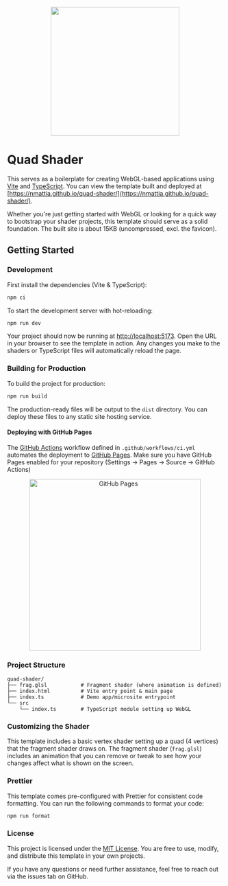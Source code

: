
<p align="center">
  <img width=300 height=300 src="https://github.com/user-attachments/assets/52f41567-effd-49a3-90b1-544e19d3e3bc" />
</p>

# Quad Shader

This serves as a boilerplate for creating WebGL-based applications using
[Vite](https://vitejs.dev/) and [TypeScript](https://www.typescriptlang.org/).
You can view the template built and deployed at
[https://nmattia.github.io/quad-shader/](https://nmattia.github.io/quad-shader/).

Whether you're just getting started with WebGL or looking for a quick way to
bootstrap your shader projects, this template should serve as a solid
foundation. The built site is about 15KB (uncompressed, excl. the favicon).

## Getting Started

### Development

First install the dependencies (Vite & TypeScript):

```bash
npm ci
```

To start the development server with hot-reloading:

```bash
npm run dev
```

Your project should now be running at [http://localhost:5173](http://localhost:5173).
Open the URL in your browser to see the template in action. Any changes you
make to the shaders or TypeScript files will automatically reload the page.

### Building for Production

To build the project for production:

```bash
npm run build
```

The production-ready files will be output to the `dist` directory. You can
deploy these files to any static site hosting service.

#### Deploying with GitHub Pages

The [GitHub Actions](https://github.com/features/actions) workflow defined in
`.github/workflows/ci.yml` automates the deployment to
[GitHub Pages](https://pages.github.com/). Make sure you have GitHub Pages
enabled for your repository (Settings -> Pages -> Source -> GitHub Actions)
<p align="center">
  <img width="400" alt="GitHub Pages" src="https://github.com/user-attachments/assets/ef5765ab-86fe-41ef-b44b-a9d0a59771f3">
</p>

### Project Structure

```
quad-shader/
├── frag.glsl           # Fragment shader (where animation is defined)
├── index.html          # Vite entry point & main page
├── index.ts            # Demo app/microsite entrypoint
└── src
    └── index.ts        # TypeScript module setting up WebGL
```

### Customizing the Shader

This template includes a basic vertex shader setting up a quad (4 vertices) that
the fragment shader draws on. The fragment shader (`frag.glsl`) includes an
animation that you can remove or tweak to see how your changes affect
what is shown on the screen.

### Prettier

This template comes pre-configured with Prettier for consistent code
formatting. You can run the following commands to format your code:

```bash
npm run format
```

### License

This project is licensed under the [MIT License](LICENSE). You are free to use,
modify, and distribute this template in your own projects.

If you have any questions or need further assistance, feel free to reach out
via the issues tab on GitHub.
